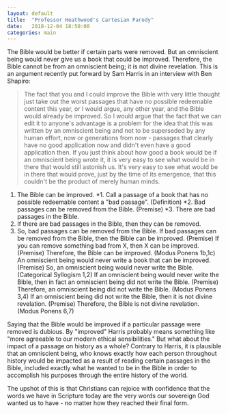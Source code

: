 ```yaml
---
layout: default
title:  "Professor Heathwood's Cartesian Parody"
date:   2018-12-04 18:50:00
categories: main
---
```


The Bible would be better if certain parts were removed. But an omniscient being would never give us a book that could be improved. Therefore, the Bible cannot be from an omniscient being; it is not divine revelation. This is an argument recently put forward by Sam Harris in an interview with Ben Shapiro:

>The fact that you and I could improve the Bible with very little thought just take out the worst passages that have no possible redeemable content this year, or I would argue, any other year, and the Bible would already be improved. So I would argue that the fact that we can edit it to anyone's advantage is a problem for the idea that this was written by an omniscient being and not to be superseded by any human effort, now or generations from now - passages that clearly have no good application now and didn't even have a good application then. If you just think about how good a book would be if an omniscient being wrote it, it is very easy to see what would be in there that would still astonish us. It's very easy to see what would be in there that would prove, just by the time of its emergence, that this couldn't be the product of merely human minds.

1. The Bible can be improved.
*1. Call a passage of a book that has no possible redeemable content a "bad passage". (Definition)
*2. Bad passages can be removed from the Bible. (Premise)
*3. There are bad passages in the Bible.
2. If there are bad passages in the Bible, then they can be removed.
3. So, bad passages can be removed from the Bible.
If bad passages can be removed from the Bible, then the Bible can be improved. (Premise)
If you can remove something bad from X, then X can be improved. (Premise)
Therefore, the Bible can be improved. (Modus Ponens 1b,1c)
An omniscient being would never write a book that can be improved. (Premise)
So, an omniscient being would never write the Bible. (Categorical Syllogism 1,2)
If an omniscient being would never write the Bible, then in fact an omniscient being did not write the Bible. (Premise)
Therefore, an omniscient being did not write the Bible. (Modus Ponens 3,4)
If an omniscient being did not write the Bible, then it is not divine revelation. (Premise)
Therefore, the Bible is not divine revelation. (Modus Ponens 6,7)

Saying that the Bible would be improved if a particular passage were removed is dubious. By "improved" Harris probably means something like "more agreeable to our modern ethical sensibilities." But what about the impact of a passage on history as a whole? Contrary to Harris, it is plausible that an omniscient being, who knows exactly how each person throughout history would be impacted as a result of reading certain passages in the Bible, included exactly what he wanted to be in the Bible in order to accomplish his purposes through the entire history of the world.

The upshot of this is that Christians can rejoice with confidence that the words we have in Scripture today are the very words our sovereign God wanted us to have - no matter how they reached their final form.

